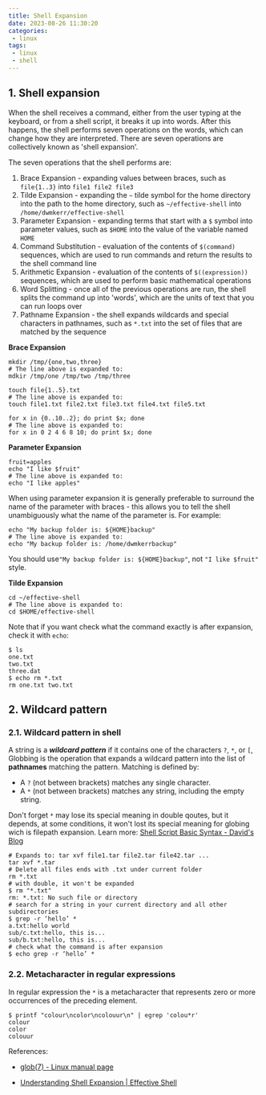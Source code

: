 ```yaml
---
title: Shell Expansion
date: 2023-08-26 11:30:20
categories:
 - linux
tags:
 - linux
 - shell
---
```


## 1. Shell expansion

When the shell receives a command, either from the user typing at the keyboard, or from a shell script, it breaks it up into words. After this happens, the shell performs seven operations on the words, which can change how they are interpreted. There are seven operations are collectively known as 'shell expansion'. 

The seven operations that the shell performs are:

1. Brace Expansion - expanding values between braces, such as `file{1..3}` into `file1 file2 file3`
2. Tilde Expansion - expanding the `~` tilde symbol for the home directory into the path to the home directory, such as `~/effective-shell` into `/home/dwmkerr/effective-shell`
3. Parameter Expansion - expanding terms that start with a `$` symbol into parameter values, such as `$HOME` into the value of the variable named `HOME`
4. Command Substitution - evaluation of the contents of `$(command)` sequences, which are used to run commands and return the results to the shell command line
5. Arithmetic Expansion - evaluation of the contents of `$((expression))` sequences, which are used to perform basic mathematical operations
6. Word Splitting - once all of the previous operations are run, the shell splits the command up into 'words', which are the units of text that you can run loops over
7. Pathname Expansion - the shell expands wildcards and special characters in pathnames, such as `*.txt` into the set of files that are matched by the sequence

**Brace Expansion**

```shell
mkdir /tmp/{one,two,three}
# The line above is expanded to:
mdkir /tmp/one /tmp/two /tmp/three

touch file{1..5}.txt
# The line above is expanded to:
touch file1.txt file2.txt file3.txt file4.txt file5.txt

for x in {0..10..2}; do print $x; done
# The line above is expanded to:
for x in 0 2 4 6 8 10; do print $x; done
```

**Parameter Expansion**

```shell
fruit=apples
echo "I like $fruit"
# The line above is expanded to:
echo "I like apples"
```

When using parameter expansion it is generally preferable to surround the name of the parameter with braces - this allows you to tell the shell unambiguously what the name of the parameter is. For example:

```shell
echo "My backup folder is: ${HOME}backup"
# The line above is expanded to:
echo "My backup folder is: /home/dwmkerrbackup"
```

You should use`"My backup folder is: ${HOME}backup"`, not `"I like $fruit" `style. 

**Tilde Expansion**

```shell
cd ~/effective-shell
# The line above is expanded to:
cd $HOME/effective-shell
```

Note that if you want check what the command  exactly is after expansion, check it with `echo`:

```shell
$ ls
one.txt
two.txt
three.dat
$ echo rm *.txt
rm one.txt two.txt
```

## 2. Wildcard pattern 

### 2.1. Wildcard pattern in shell

A string is a ***wildcard pattern*** if it contains one of the characters `?`, `*`, or `[`,  Globbing is the operation that expands a wildcard pattern into the list of **pathnames** matching the pattern.  Matching is defined by: 

- A `?` (not between brackets) matches any single character. 
- A `*` (not between brackets) matches any string, including the empty string.

Don't forget  `*` may lose its special meaning in double qoutes, but it depends, at some conditions, it won't lost its special meaning for globing wich is filepath expansion. Learn more: [Shell Script Basic Syntax - David's Blog](https://davidzhu.xyz/post/linux/002-bash-basics/)

```shell
# Expands to: tar xvf file1.tar file2.tar file42.tar ...
tar xvf *.tar
# Delete all files ends with .txt under current folder
rm *.txt
# with double, it won't be expanded
$ rm "*.txt"
rm: *.txt: No such file or directory
# search for a string in your current directory and all other subdirectories
$ grep -r ‘hello’ *  
a.txt:hello world
sub/c.txt:hello, this is...
sub/b.txt:hello, this is...
# check what the command is after expansion
$ echo grep -r ‘hello’ *
```

### 2.2. Metacharacter in regular expressions

In regular expression the  `*`  is a metacharacter that represents zero or more occurrences of the preceding element. 

```shell
$ printf "colour\ncolor\ncolouur\n" | egrep 'colou*r'                          
colour
color
colouur
```

References:

- [glob(7) - Linux manual page](https://man7.org/linux/man-pages/man7/glob.7.html)

- [Understanding Shell Expansion | Effective Shell](https://effective-shell.com/part-6-advanced-techniques/understanding-shell-expansion/)
